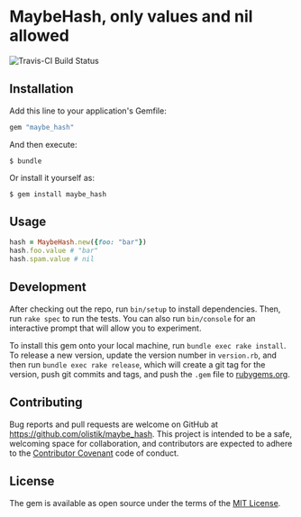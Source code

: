 # MaybeHash, only values and nil allowed

![Travis-CI Build Status](https://travis-ci.org/olistik/maybe_hash.svg)

## Installation

Add this line to your application's Gemfile:

```ruby
gem "maybe_hash"
```

And then execute:

    $ bundle

Or install it yourself as:

    $ gem install maybe_hash

## Usage

```ruby
hash = MaybeHash.new({foo: "bar"})
hash.foo.value # "bar"
hash.spam.value # nil
```

## Development

After checking out the repo, run `bin/setup` to install dependencies. Then, run `rake spec` to run the tests. You can also run `bin/console` for an interactive prompt that will allow you to experiment.

To install this gem onto your local machine, run `bundle exec rake install`. To release a new version, update the version number in `version.rb`, and then run `bundle exec rake release`, which will create a git tag for the version, push git commits and tags, and push the `.gem` file to [rubygems.org](https://rubygems.org).

## Contributing

Bug reports and pull requests are welcome on GitHub at https://github.com/olistik/maybe_hash. This project is intended to be a safe, welcoming space for collaboration, and contributors are expected to adhere to the [Contributor Covenant](contributor-covenant.org) code of conduct.


## License

The gem is available as open source under the terms of the [MIT License](http://opensource.org/licenses/MIT).

